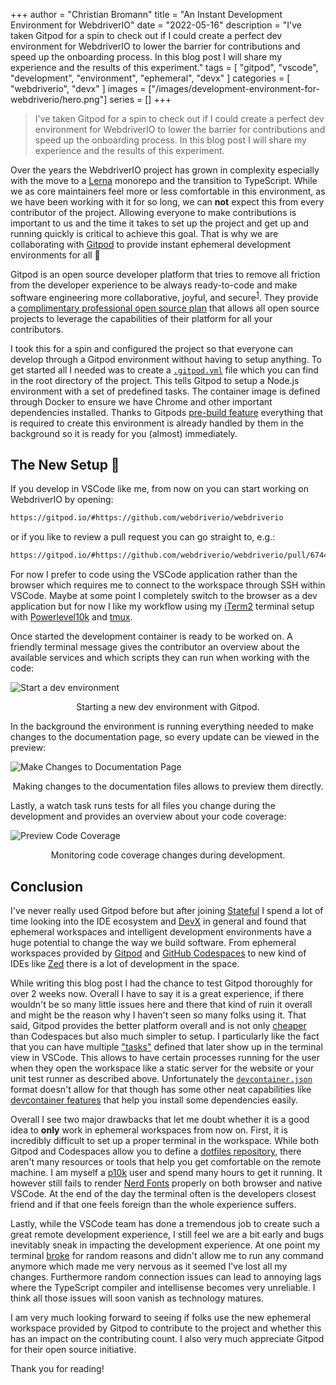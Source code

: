 +++
author = "Christian Bromann"
title = "An Instant Development Environment for WebdriverIO"
date = "2022-05-16"
description = "I've taken Gitpod for a spin to check out if I could create a perfect dev environment for WebdriverIO to lower the barrier for contributions and speed up the onboarding process. In this blog post I will share my experience and the results of this experiment."
tags = [
    "gitpod",
    "vscode",
    "development",
    "environment",
    "ephemeral",
    "devx"
]
categories = [
    "webdriverio",
    "devx"
]
images = ["/images/development-environment-for-webdriverio/hero.png"]
series = []
+++

> I've taken Gitpod for a spin to check out if I could create a perfect dev environment for WebdriverIO to lower the barrier for contributions and speed up the onboarding process. In this blog post I will share my experience and the results of this experiment.

Over the years the WebdriverIO project has grown in complexity especially with the move to a [Lerna](https://lerna.js.org/) monorepo and the transition to TypeScript. While we as core maintainers feel more or less comfortable in this environment, as we have been working with it for so long, we can __not__ expect this from every contributor of the project. Allowing everyone to make contributions is important to us and the time it takes to set up the project and get up and running quickly is critical to achieve this goal. That is why we are collaborating with [Gitpod](https://www.gitpod.io/) to provide instant ephemeral development environments for all 🙌

Gitpod is an open source developer platform that tries to remove all friction from the developer experience to be always ready-to-code and make software engineering more collaborative, joyful, and secure<sup>[1](https://www.gitpod.io/about)</sup>. They provide a [complimentary professional open source plan](https://www.gitpod.io/for/opensource) that allows all open source projects to leverage the capabilities of their platform for all your contributors.

I took this for a spin and configured the project so that everyone can develop through a Gitpod environment without having to setup anything. To get started all I needed was to create a [`.gitpod.yml`](https://github.com/webdriverio/webdriverio/blob/main/.gitpod.yml) file which you can find in the root directory of the project. This tells Gitpod to setup a Node.js environment with a set of predefined tasks. The container image is defined through Docker to ensure we have Chrome and other important dependencies installed. Thanks to Gitpods [pre-build feature](https://www.gitpod.io/docs/prebuilds) everything that is required to create this environment is already handled by them in the background so it is ready for you (almost) immediately.

## The New Setup 🌟

If you develop in VSCode like me, from now on you can start working on WebdriverIO by opening:

```txt
https://gitpod.io/#https://github.com/webdriverio/webdriverio
```

or if you like to review a pull request you can go straight to, e.g.:

```txt
https://gitpod.io/#https://github.com/webdriverio/webdriverio/pull/6744
```

For now I prefer to code using the VSCode application rather than the browser which requires me to connect to the workspace through SSH within VSCode. Maybe at some point I completely switch to the browser as a dev application but for now I like my workflow using my [iTerm2](https://iterm2.com/) terminal setup with [Powerlevel10k](https://github.com/romkatv/powerlevel10k) and [tmux](https://github.com/tmux/tmux).

Once started the development container is ready to be worked on. A friendly terminal message gives the contributor an overview about the available services and which scripts they can run when working with the code:

![Start a dev environment](/images/development-environment-for-webdriverio/start.gif 'Start a dev environment')
<aside style="text-align: center">Starting a new dev environment with Gitpod.</aside>

In the background the environment is running everything needed to make changes to the documentation page, so every update can be viewed in the preview:

![Make Changes to Documentation Page](/images/development-environment-for-webdriverio/docs-change.gif 'Make Changes to Documentation Page')
<aside style="text-align: center">Making changes to the documentation files allows to preview them directly.</aside>

Lastly, a watch task runs tests for all files you change during the development and provides an overview about your code coverage:

![Preview Code Coverage](/images/development-environment-for-webdriverio/tests.gif 'Preview Code Coverage')
<aside style="text-align: center">Monitoring code coverage changes during development.</aside>

## Conclusion

I've never really used Gitpod before but after joining [Stateful](https://www.stateful.com/) I spend a lot of time looking into the IDE ecosystem and [DevX](https://redmonk.com/jgovernor/2022/02/21/what-is-developer-experience-a-roundup-of-links-and-goodness/) in general and found that ephemeral workspaces and intelligent development environments have a huge potential to change the way we build software. From ephemeral workspaces provided by [Gitpod](https://www.gitpod.io/) and [GitHub Codespaces](https://github.com/features/codespaces) to new kind of IDEs like [Zed](https://zed.dev/) there is a lot of development in the space.

While writing this blog post I had the chance to test Gitpod thoroughly for over 2 weeks now. Overall I have to say it is a great experience, if there wouldn't be so many little issues here and there that kind of ruin it overall and might be the reason why I haven't seen so many folks using it. That said, Gitpod provides the better platform overall and is not only [cheaper](https://blog.okikio.dev/github-codespaces-vs-gitpod-choosing-the-best-online-code-editor) than Codespaces but also much simpler to setup. I particularly like the fact that you can have multiple ["tasks"](https://github.com/webdriverio/webdriverio/blob/main/.gitpod.yml#L4-L28) defined that later show up in the terminal view in VSCode. This allows to have certain processes running for the user when they open the workspace like a static server for the website or your unit test runner as described above. Unfortunately the [`devcontainer.json`](https://code.visualstudio.com/docs/remote/devcontainerjson-reference) format doesn't allow for that though has some other neat capabilities like [devcontainer features](https://code.visualstudio.com/docs/remote/containers#_dev-container-features-preview) that help you install some dependencies easily.

Overall I see two major drawbacks that let me doubt whether it is a good idea to __only__ work in ephemeral workspaces from now on. First, it is incredibly difficult to set up a proper terminal in the workspace. While both Gitpod and Codespaces allow you to define a [dotfiles repository](https://wiki.archlinux.org/title/Dotfiles), there aren't many resources or tools that help you get comfortable on the remote machine. I am myself a [p10k](https://github.com/romkatv/powerlevel10k) user and spend many hours to get it running. It however still fails to render [Nerd Fonts](https://github.com/ryanoasis/nerd-fonts) properly on both browser and native VSCode. At the end of the day the terminal often is the developers closest friend and if that one feels foreign than the whole experience suffers.

Lastly, while the VSCode team has done a tremendous job to create such a great remote development experience, I still feel we are a bit early and bugs inevitably sneak in impacting the development experience. At one point my terminal [broke](https://github.com/microsoft/vscode-js-debug/issues/629) for random reasons and didn't allow me to run any command anymore which made me very nervous as it seemed I've lost all my changes. Furthermore random connection issues can lead to annoying lags where the TypeScript compiler and intellisense becomes very unreliable. I think all those issues will soon vanish as technology matures.

I am very much looking forward to seeing if folks use the new ephemeral workspace provided by Gitpod to contribute to the project and whether this has an impact on the contributing count. I also very much appreciate Gitpod for their open source initiative.

Thank you for reading!

